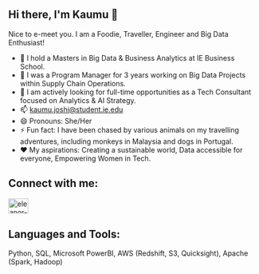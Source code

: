 ## Hi there, I'm Kaumu 👋
Nice to e-meet you. I am a Foodie, Traveller, Engineer and Big Data Enthusiast!
- 🔭 I hold a Masters in Big Data & Business Analytics at IE Business School.
- 💼 I was a Program Manager for 3 years working on Big Data Projects within Supply Chain Operations.
-  🧐 I am actively looking for full-time opportunities as a Tech Consultant focused on Analytics & AI Strategy.
- 📫 kaumu.joshi@student.ie.edu
- 😄 Pronouns: She/Her
- ⚡ Fun fact: I have been chased by various animals on my travelling adventures, including monkeys in Malaysia and dogs in Portugal.
- ❤️ My aspirations: Creating a sustainable world, Data accessible for everyone, Empowering Women in Tech.

## Connect with me:
<a href="https://www.linkedin.com/in/kaumu-joshi-6871b5147/" target="blank"><img align="center" src="https://cdn.jsdelivr.net/npm/simple-icons@v3/icons/linkedin.svg" alt="eleanor-li" height="30" width="40" /></a>

## Languages and Tools:
Python, SQL, Microsoft PowerBI, AWS (Redshift, S3, Quicksight), Apache (Spark, Hadoop)
